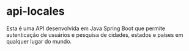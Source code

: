 # api-locales
Esta é uma API desenvolvida em Java Spring Boot que permite autenticação de usuários e pesquisa de cidades, estados e países em qualquer lugar do mundo.
